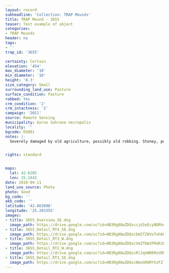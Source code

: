 ```yaml
---
layout: record
subheadline: 'Collection: TRAP Mounds'
title: TRAP Mound - 3655
teaser: Test example of object
categories:
- TRAP Mounds
header: no
tags:
- ''
trap_id: '3655'

certainty: Certain
elevation: '454'
max_diameter: '10'
min_diameter: '10'
height: '0.3'
size_category: Small
surrounding_land_use: Pasture
surface_condition: Pasture
robbed: Yes
crm_condition: '2'
crm_intactness: '2'
campaign: '2011'
source: Remote Sensing
municipality: Gorno Sahrane necropolis
locality: ''
bgcode: DS001
notes: |-
  Severely damaged by old agriculture, possibly old robbing. Stoney, poor vegetation. Mostley flattened.


rights: standard


maps:
  lat: 42.6285
  lon: 25.2442
date: 2018-04-11
land_use_source: Photo
photo: Good
bg_code: ''
akb_code: ''
latitude: '42.663898'
longitude: '25.203355'
images:
- title: 3655_Overview_SE.dng
  image_path: https://drive.google.com/uc?id=0B3Rg88wZDQsccjd1eEcyNDRhdlE
- title: 3655_Detail_RT4_SE.dng
  image_path: https://drive.google.com/uc?id=0B3Rg88wZDQscbHZfZ0VxTnh6Qlk
- title: 3655_Detail_RT3_W.dng
  image_path: https://drive.google.com/uc?id=0B3Rg88wZDQscVmZfbWJPRGRJWDQ
- title: 3655_Detail_RT2_W.dng
  image_path: https://drive.google.com/uc?id=0B3Rg88wZDQscRlJqVWR6MzVDNEU
- title: 3655_Detail_RT1_SE.dng
  image_path: https://drive.google.com/uc?id=0B3Rg88wZDQscNmxGR0RYXzF2T2c
---
```

